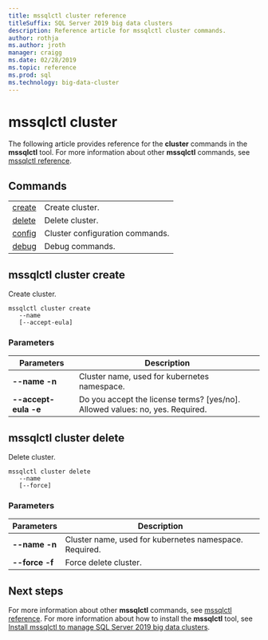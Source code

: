 ```yaml
---
title: mssqlctl cluster reference
titleSuffix: SQL Server 2019 big data clusters
description: Reference article for mssqlctl cluster commands.
author: rothja
ms.author: jroth
manager: craigg
ms.date: 02/28/2019
ms.topic: reference
ms.prod: sql
ms.technology: big-data-cluster
---
```


# mssqlctl cluster

The following article provides reference for the **cluster** commands in the **mssqlctl** tool. For more information about other **mssqlctl** commands, see [mssqlctl reference](reference-mssqlctl.md).

## <a id="commands"></a> Commands

|||
|---|---|
| [create](#create) | Create cluster. |
| [delete](#delete) | Delete cluster. |
| [config](reference-mssqlctl-cluster-config.md) | Cluster configuration commands. |
| [debug](reference-mssqlctl-cluster-debug.md) | Debug commands. |

## <a id="create"></a> mssqlctl cluster create

Create cluster.

```
mssqlctl cluster create
   --name
   [--accept-eula]
```

### Parameters

| Parameters | Description |
|---|---|
| **--name -n** | Cluster name, used for kubernetes namespace. |
| **--accept-eula -e** | Do you accept the license terms? \[yes/no\].  Allowed values: no, yes. Required. |

## <a id="delete"></a> mssqlctl cluster delete

Delete cluster.

```
mssqlctl cluster delete
   --name
   [--force]
```

### Parameters

| Parameters | Description |
|---|---|
| **--name -n** | Cluster name, used for kubernetes namespace. Required. |
| **--force -f** | Force delete cluster. |

## Next steps

For more information about other **mssqlctl** commands, see [mssqlctl reference](reference-mssqlctl.md). For more information about how to install the **mssqlctl** tool, see [Install mssqlctl to manage SQL Server 2019 big data clusters](deploy-install-mssqlctl.md).